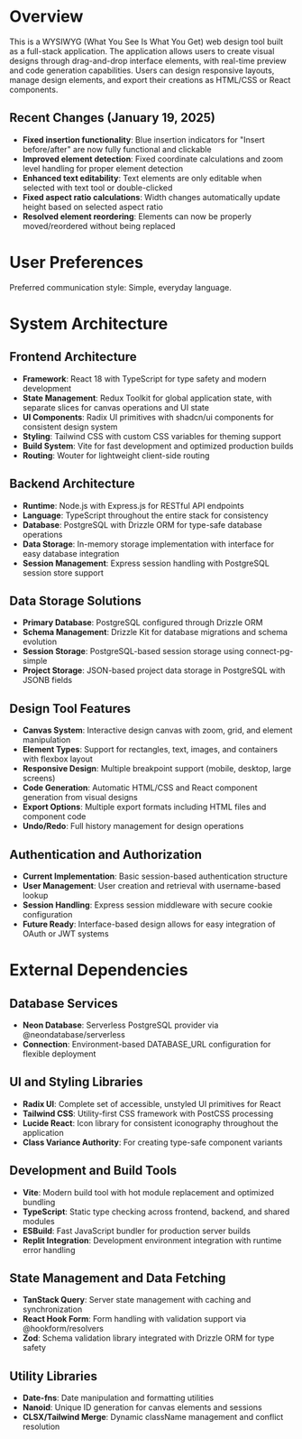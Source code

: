 # Overview

This is a WYSIWYG (What You See Is What You Get) web design tool built as a full-stack application. The application allows users to create visual designs through drag-and-drop interface elements, with real-time preview and code generation capabilities. Users can design responsive layouts, manage design elements, and export their creations as HTML/CSS or React components.

## Recent Changes (January 19, 2025)

- **Fixed insertion functionality**: Blue insertion indicators for "Insert before/after" are now fully functional and clickable
- **Improved element detection**: Fixed coordinate calculations and zoom level handling for proper element detection
- **Enhanced text editability**: Text elements are only editable when selected with text tool or double-clicked
- **Fixed aspect ratio calculations**: Width changes automatically update height based on selected aspect ratio
- **Resolved element reordering**: Elements can now be properly moved/reordered without being replaced

# User Preferences

Preferred communication style: Simple, everyday language.

# System Architecture

## Frontend Architecture
- **Framework**: React 18 with TypeScript for type safety and modern development
- **State Management**: Redux Toolkit for global application state, with separate slices for canvas operations and UI state
- **UI Components**: Radix UI primitives with shadcn/ui components for consistent design system
- **Styling**: Tailwind CSS with custom CSS variables for theming support
- **Build System**: Vite for fast development and optimized production builds
- **Routing**: Wouter for lightweight client-side routing

## Backend Architecture
- **Runtime**: Node.js with Express.js for RESTful API endpoints
- **Language**: TypeScript throughout the entire stack for consistency
- **Database**: PostgreSQL with Drizzle ORM for type-safe database operations
- **Data Storage**: In-memory storage implementation with interface for easy database integration
- **Session Management**: Express session handling with PostgreSQL session store support

## Data Storage Solutions
- **Primary Database**: PostgreSQL configured through Drizzle ORM
- **Schema Management**: Drizzle Kit for database migrations and schema evolution
- **Session Storage**: PostgreSQL-based session storage using connect-pg-simple
- **Project Storage**: JSON-based project data storage in PostgreSQL with JSONB fields

## Design Tool Features
- **Canvas System**: Interactive design canvas with zoom, grid, and element manipulation
- **Element Types**: Support for rectangles, text, images, and containers with flexbox layout
- **Responsive Design**: Multiple breakpoint support (mobile, desktop, large screens)
- **Code Generation**: Automatic HTML/CSS and React component generation from visual designs
- **Export Options**: Multiple export formats including HTML files and component code
- **Undo/Redo**: Full history management for design operations

## Authentication and Authorization
- **Current Implementation**: Basic session-based authentication structure
- **User Management**: User creation and retrieval with username-based lookup
- **Session Handling**: Express session middleware with secure cookie configuration
- **Future Ready**: Interface-based design allows for easy integration of OAuth or JWT systems

# External Dependencies

## Database Services
- **Neon Database**: Serverless PostgreSQL provider via @neondatabase/serverless
- **Connection**: Environment-based DATABASE_URL configuration for flexible deployment

## UI and Styling Libraries
- **Radix UI**: Complete set of accessible, unstyled UI primitives for React
- **Tailwind CSS**: Utility-first CSS framework with PostCSS processing
- **Lucide React**: Icon library for consistent iconography throughout the application
- **Class Variance Authority**: For creating type-safe component variants

## Development and Build Tools
- **Vite**: Modern build tool with hot module replacement and optimized bundling
- **TypeScript**: Static type checking across frontend, backend, and shared modules
- **ESBuild**: Fast JavaScript bundler for production server builds
- **Replit Integration**: Development environment integration with runtime error handling

## State Management and Data Fetching
- **TanStack Query**: Server state management with caching and synchronization
- **React Hook Form**: Form handling with validation support via @hookform/resolvers
- **Zod**: Schema validation library integrated with Drizzle ORM for type safety

## Utility Libraries
- **Date-fns**: Date manipulation and formatting utilities
- **Nanoid**: Unique ID generation for canvas elements and sessions
- **CLSX/Tailwind Merge**: Dynamic className management and conflict resolution